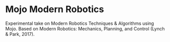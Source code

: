 # Mojo Modern Robotics

Experimental take on Modern Robotics Techniques & Algorithms using Mojo. Based on Modern Robotics: Mechanics, Planning, and Control (Lynch & Park, 2017).
